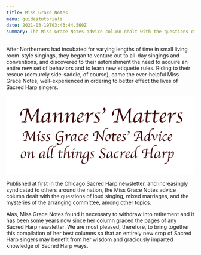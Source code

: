 ```yaml
---
title: Miss Grace Notes
menu: guidestutorials
date: 2021-03-19T03:43:44.560Z
summary: The Miss Grace Notes advice column dealt with the questions of loud singing, musical marriages, and the mysteries of the arranging committee, among other topics.
---
```


After Northerners had incubated for varying lengths of time in small living room-style singings, they began to venture out to all-day singings and conventions, and discovered to their astonishment the need to acquire an entire new set of behaviors and to learn new etiquette rules. Riding to their rescue (demurely side-saddle, of course), came the ever-helpful Miss Grace Notes, well-experienced in ordering to better effect the lives of Sacred Harp singers.

![Manners' Matters: Miss Grace Notes' Advice on All things Sacred Harp](AdviceColumnTitle.jpg)

Published at first in the Chicago Sacred Harp newsletter, and increasingly syndicated to others around the nation, the Miss Grace Notes advice column dealt with the questions of loud singing, mixed marriages, and the mysteries of the arranging committee, among other topics.

Alas, Miss Grace Notes found it necessary to withdraw into retirement and it has been some years now since her column graced the pages of any Sacred Harp newsletter. We are most pleased, therefore, to bring together this compilation of her best columns so that an entirely new crop of Sacred Harp singers may benefit from her wisdom and graciously imparted knowledge of Sacred Harp ways.